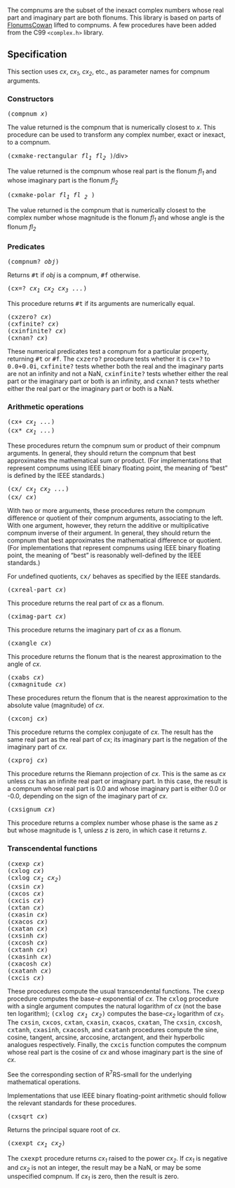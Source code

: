 The compnums are the subset of the inexact complex numbers whose real part and imaginary part are both flonums.
This library is based on parts of [FlonumsCowan](FlonumsCowan.md) lifted to compnums.  A few procedures have been added from the C99 `<complex.h>` library.

## Specification

<p>
This section uses <i>cx</i>, <i>cx<sub>1</sub></i>, <i>cx<sub>2</sub></i>, etc., as
parameter names for compnum arguments.</p>
<p>


### Constructors

<p></p>
<div align=left><tt>(<a name="node_idx_952"></a>compnum<i> x</i>)</tt></div>
<p>
The value returned is the compnum that is numerically closest to
<i>x</i>.  This procedure can be used to transform any complex number,
exact or inexact, to a compnum.
<p>
</p>
<p></p>
<p>
</p>
<p></p>
<div align=left><tt>(<a name="node_idx_982"></a>cxmake-rectangular<i> <i>fl<sub>1</sub></i> <i>fl<sub>2</sub></i> </i>)</tt>/div>
<p>
The value returned is the compnum whose real part is the flonum <i>fl<sub>1</sub></i> and whose imaginary part is the flonum <i>fl<sub>2</sub></i></p>
<p></p>
<p></p>
<div align=left><tt>(<a name="node_idx_982"></a>cxmake-polar<i> <i>fl<sub>1</sub></i> <i>fl
<sub>2</sub></i> </i>)</tt></div>
<p>
The value returned is the compnum that is numerically closest to the complex number whose magnitude is the flonum <i>fl<sub>1</sub></i>
and whose angle is the flonum <i>fl<sub>2</sub></i></p>
<p></p>

### Predicates

<p></p>
<div align=left><tt>(<a name="node_idx_950"></a>compnum?<i> obj</i>)</tt></div>
<p>
Returns <tt>#t</tt> if <i>obj</i> is a compnum, <tt>#f</tt> otherwise.
</p>
<p></p>
<p>
</p>
<div align=left><tt>(<a name="node_idx_954"></a>cx=?<i> <i>cx<sub>1</sub></i> <i>cx<sub>2</sub></i> <i>cx<sub>3</sub></i> <tt>...</tt></i>)</tt></div>

<p>
This procedure returns <tt>#t</tt> if its arguments are numerically equal.</p>
<p>
</p>

<div align=left><tt>(<a name="node_idx_966"></a>cxzero?<i> cx</i>)</tt></div>

<div align=left><tt>(<a name="node_idx_976"></a>cxfinite?<i> cx</i>)</tt></div>

<div align=left><tt>(<a name="node_idx_978"></a>cxinfinite?<i> cx</i>)</tt></div>

<div align=left><tt>(<a name="node_idx_980"></a>cxnan?<i> cx</i>)</tt></div>
<p>
These numerical predicates test a compnum for a particular property,
returning <tt>#t</tt> or <tt>#f</tt>.
The <tt>cxzero?</tt> procedure tests whether
it is <tt>cx=?</tt> to <tt>0.0+0.0i</tt>,
<tt>cxfinite?</tt> tests whether both the real and the imaginary parts
are not an infinity and not a NaN,
<tt>cxinfinite?</tt> tests whether either the real part or the imaginary part or both is an infinity, and
<tt>cxnan?</tt> tests whether either the real part or the imaginary part or both is a NaN.</p>
<p>
</p>


### Arithmetic operations


<p></p>
<div align=left><tt>(<a name="node_idx_986"></a>cx+<i> <i>cx<sub>1</sub></i> <tt>...</tt></i>)</tt></div>

<div align=left><tt>(<a name="node_idx_988"></a>cx*<i> <i>cx<sub>1</sub></i> <tt>...</tt></i>)</tt></div>
<p>
These procedures return the compnum sum or product of their compnum
arguments.  In general, they should return the compnum that best
approximates the mathematical sum or product.  (For implementations
that represent compnums using IEEE binary floating point, the
meaning of &ldquo;best&rdquo; is defined by the IEEE standards.)</p>
<p>
</p>

<div align=left><tt>(<a name="node_idx_994"></a>cx/<i> <i>cx<sub>1</sub></i> <i>cx<sub>2</sub></i> <tt>...</tt></i>)</tt></div>

<div align=left><tt>(<a name="node_idx_996"></a>cx/<i> cx</i>)</tt></div>
<p>
With two or more arguments, these procedures return the compnum
difference or quotient of their compnum arguments, associating to the
left.  With one argument, however, they return the additive or
multiplicative compnum inverse of their argument.  In general, they
should return the compnum that best approximates the mathematical
difference or quotient.  (For implementations that represent compnums
using IEEE binary floating point, the meaning of &ldquo;best&rdquo; is
reasonably well-defined by the IEEE standards.)</p>
<p>
</p>

<p>
For undefined quotients, <tt>cx/</tt> behaves as specified by the
IEEE standards.</p>
<p>
</p>

<div align=left><tt>(<a name="node_idx_998"></a>cxreal-part<i> cx</i>)</tt></div>
<p>
This procedure returns the real part of <i>cx</i> as a flonum.
</p>
<p>
</p>

<div align=left><tt>(<a name="node_idx_998"></a>cximag-part<i> cx</i>)</tt></div>
<p>
This procedure returns the imaginary part of <i>cx</i> as a flonum.
</p>
<p>
</p>

<div align=left><tt>(<a name="node_idx_998"></a>cxangle<i> cx</i>)</tt></div>
<p>
This procedure returns the flonum that is the nearest approximation to the angle of <i>cx</i>.
</p>
<p>
</p>

<div align=left><tt>(<a name="node_idx_998"></a>cxabs<i> cx</i>)</tt></div>
<div align=left><tt>(<a name="node_idx_998"></a>cxmagnitude<i> cx</i>)</tt></div>
<p>
These procedures return the flonum that is the nearest approximation to the absolute value (magnitude)
of <i>cx</i>.
</p>
<p></p>

<div align=left><tt>(<a name="node_idx_998c"></a>cxconj<i> cx</i>)</tt></div>
<p>
This procedure returns the complex conjugate
of <i>cx</i>. The result has the same real part as the real part of <i>cx</i>; its imaginary part
is the negation of the imaginary part of <i>cx</i>.
</p>
<p></p>

<div align=left><tt>(<a name="node_idx_998p"></a>cxproj<i> cx</i>)</tt></div>
<p>
This procedure returns the Riemann projection
of <i>cx</i>. This is the same as <i>cx</i> unless <i>cx</i> has an infinite real part
or imaginary part.  In this case, the result is a compnum whose real part is 0.0 and whose
imaginary part is either 0.0 or -0.0, depending on the sign of the imaginary part of <i>cx</i>.
</p>
<p></p>

<div align=left><tt>(<a name="node_idx_998g"></a>cxsignum<i> cx</i>)</tt></div>
<p>
This procedure returns a complex number whose phase is the same as <i>z</i> but whose magnitude is 1,
unless <i>z</i> is zero, in which case it returns <i>z</i>.
</p>
<p></p>


### Transcendental functions


<p></p>
<div align=left><tt>(<a name="node_idx_1024"></a>cxexp<i> cx</i>)</tt></div>

<div align=left><tt>(<a name="node_idx_1026"></a>cxlog<i> cx</i>)</tt></div>

<div align=left><tt>(<a name="node_idx_1028"></a>cxlog<i> <i>cx<sub>1</sub></i> <i>cx<sub>2</sub></i></i>)</tt></div>

<div align=left><tt>(<a name="node_idx_1030"></a>cxsin<i> cx</i>)</tt></div>

<div align=left><tt>(<a name="node_idx_1032"></a>cxcos<i> cx</i>)</tt></div>

<div align=left><tt>(<a name="node_idx_1032i"></a>cxcis<i> cx</i>)</tt></div>

<div align=left><tt>(<a name="node_idx_1034"></a>cxtan<i> cx</i>)</tt></div>

<div align=left><tt>(<a name="node_idx_1036"></a>cxasin<i> cx</i>)</tt></div>

<div align=left><tt>(<a name="node_idx_1038"></a>cxacos<i> cx</i>)</tt></div>

<div align=left><tt>(<a name="node_idx_1040"></a>cxatan<i> cx</i>)</tt></div>

<div align=left><tt>(<a name="node_idx_1030h"></a>cxsinh<i> cx</i>)</tt></div>

<div align=left><tt>(<a name="node_idx_1032h"></a>cxcosh<i> cx</i>)</tt></div>

<div align=left><tt>(<a name="node_idx_1034h"></a>cxtanh<i> cx</i>)</tt></div>

<div align=left><tt>(<a name="node_idx_1036h"></a>cxasinh<i> cx</i>)</tt></div>

<div align=left><tt>(<a name="node_idx_1038h"></a>cxacosh<i> cx</i>)</tt></div>

<div align=left><tt>(<a name="node_idx_1040h"></a>cxatanh<i> cx</i>)</tt></div>

<div align=left><tt>(<a name="node_idx_1040c"></a>cxcis<i> cx</i>)</tt></div>

<p>These procedures compute the usual transcendental functions.  
The <tt>cxexp</tt> procedure computes the base-<em>e</em> exponential of <i>cx</i>.
The <tt>cxlog</tt> procedure with a single argument computes the natural logarithm of
<i>cx</i> (not the base ten logarithm); <tt>(cxlog <i>cx<sub>1</sub></i>
<i>cx<sub>2</sub></i>)</tt> computes the base-<i>cx<sub>2</sub></i> logarithm of <i>cx<sub>1</sub></i>.
The <tt>cxsin</tt>, <tt>cxcos</tt>, <tt>cxtan</tt>,
<tt>cxasin</tt>, <tt>cxacos</tt>, <tt>cxatan</tt>,
The <tt>cxsin</tt>, <tt>cxcosh</tt>, <tt>cxtanh</tt>,
<tt>cxasinh</tt>, <tt>cxacosh</tt>, and <tt>cxatanh</tt> procedures compute
the sine, cosine, tangent, arcsine,
arccosine, arctangent, and their hyperbolic analogues respectively.
Finally, the <tt>cxcis</tt> function computes the compnum whose real part is the cosine of <i>cx</i>
and whose imaginary part is the sine of <i>cx</i>.</p>
<p>
See the corresponding section of R<sup>7</sup>RS-small for the underlying
mathematical operations.</p>
<p>
Implementations that use IEEE binary floating-point arithmetic 
should follow the relevant standards for these procedures.</p>
<p>
</p>


<p></p>
<div align=left><tt>(<a name="node_idx_1044"></a>cxsqrt<i> cx</i>)</tt></div>
<p>
Returns the principal square root of <i>cx</i>.</p>
<p>
</p>

<p></p>
<div align=left><tt>(<a name="node_idx_1046"></a>cxexpt<i> <i>cx<sub>1</sub></i> <i>cx<sub>2</sub></i></i>)</tt></div>
<p>
The <tt>cxexpt</tt> procedure returns <i>cx<sub>1</sub></i> raised to the power <i>cx<sub>2</sub></i>.  If <i>cx<sub>1</sub></i> is
negative and <i>cx<sub>2</sub></i> is not an integer, the result may be a
NaN, or may be some unspecified compnum.  If <i>cx<sub>1</sub></i> is zero, then
the result is zero.
</p>


>

